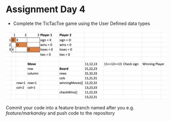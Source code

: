 # Assignment Day 4

- Complete the TicTacToe game using the User Defined data types

<img src="tictactoe.png" alt="tic-tac-toe-assignment">

Commit your code into a feature branch named after you e.g. *feature/markandey* and push code to the repository
